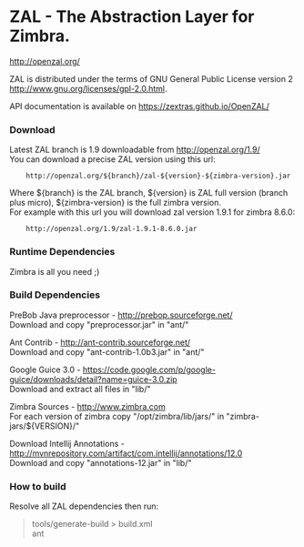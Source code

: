 ZAL - The Abstraction Layer for Zimbra.
===
<http://openzal.org/>

ZAL is distributed under the terms of GNU General Public License version 2 <http://www.gnu.org/licenses/gpl-2.0.html>.

API documentation is available on <https://zextras.github.io/OpenZAL/>

### Download ###

Latest ZAL branch is 1.9 downloadable from <http://openzal.org/1.9/>  
You can download a precise ZAL version using this url:
        
        http://openzal.org/${branch}/zal-${version}-${zimbra-version}.jar

Where ${branch} is the ZAL branch, ${version} is ZAL full version (branch plus micro), ${zimbra-version} is the full zimbra version.  
For example with this url you will download zal version 1.9.1 for zimbra 8.6.0:
        
        http://openzal.org/1.9/zal-1.9.1-8.6.0.jar

### Runtime Dependencies ###

   Zimbra is all you need ;)

### Build Dependencies ###

PreBob Java preprocessor - <http://prebop.sourceforge.net/>  
Download and copy "preprocessor.jar" in "ant/"

Ant Contrib - <http://ant-contrib.sourceforge.net/>  
Download and copy "ant-contrib-1.0b3.jar" in "ant/"

Google Guice 3.0 - <https://code.google.com/p/google-guice/downloads/detail?name=guice-3.0.zip>  
Download and extract all files in "lib/"

Zimbra Sources - <http://www.zimbra.com>  
For each version of zimbra copy "/opt/zimbra/lib/jars/" in "zimbra-jars/${VERSION}/"

Download Intellij Annotations - <http://mvnrepository.com/artifact/com.intellij/annotations/12.0>  
Download and copy "annotations-12.jar" in "lib/"


### How to build ###

Resolve all ZAL dependencies then run:

> tools/generate-build > build.xml  
> ant

